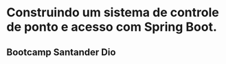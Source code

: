 # Construindo um sistema de controle de ponto e acesso com Spring Boot.
## Bootcamp Santander Dio



